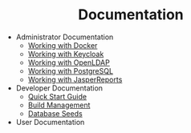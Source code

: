 <h1 align="center">Documentation</h1>

* Administrator Documentation
  * [Working with Docker](./administrator/docker.md)
  * [Working with Keycloak](./administrator/keycloak.md)   
  * [Working with OpenLDAP](./administrator/openldap.md)  
  * [Working with PostgreSQL](./administrator/postgres.md)  
  * [Working with JasperReports](./administrator/jasperreports.md)  
* Developer Documentation
  * [Quick Start Guide](./developer/quick-start-guide.md)
  * [Build Management](./developer/build-management.md)
  * [Database Seeds](./developer/database-seeds.md)
* User Documentation
